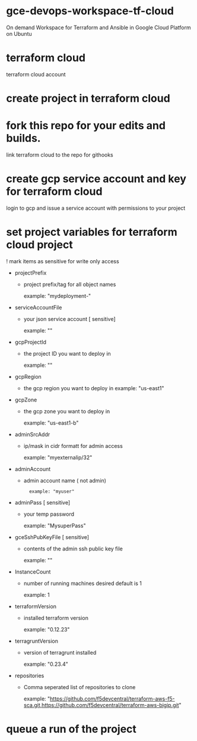 # gce-devops-workspace-tf-cloud
On demand Workspace for Terraform and Ansible in Google Cloud Platform on Ubuntu

# terraform cloud
terraform cloud account
# create project in terraform cloud

# fork this repo for your edits and builds.
link terraform cloud to the repo for githooks

# create gcp service account and key for terraform cloud
login to gcp and issue a service account with permissions to your project

# set project variables for terraform cloud project
! mark items as sensitive for write only access
- projectPrefix
    - project prefix/tag for all object names
    
        example: "mydeployment-"

- serviceAccountFile
    - your json service account [ sensitive]
        
        example: ""

- gcpProjectId
    - the project ID you want to deploy in
        
        example: ""

- gcpRegion
    - the gcp region you want to deploy in
        example: "us-east1"

- gcpZone
    - the gcp zone you want to deploy in
        
        example: "us-east1-b"

- adminSrcAddr
    - ip/mask in cidr formatt for admin access
        
        example: "myexternalip/32"

- adminAccount
    - admin account name ( not admin)

            example: "myuser"
        
- adminPass [ sensitive]
    - your temp password
        
        example: "MysuperPass"
        
- gceSshPubKeyFile [ sensitive]
    - contents of the admin ssh public key file
        
        example: ""

- InstanceCount
    - number of running machines desired default is 1
        
         example: 1
            
- terraformVersion
    - installed terraform version
        
        example: "0.12.23"
        
- terragruntVersion
    - version of terragrunt installed
        
        example: "0.23.4"
        
- repositories
    - Comma seperated list of repositories to clone
        
        example: "https://github.com/f5devcentral/terraform-aws-f5-sca.git,https://github.com/f5devcentral/terraform-aws-bigip.git"
        
# queue a run of the project